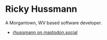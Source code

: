 # Ricky Hussmann


A Morgantown, WV based software developer.

* <a rel="me" href="https://mastodon.social/@rhussmann">rhussmann on mastodon.social</a>
